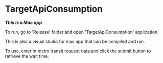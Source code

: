 # TargetApiConsumption

***This is a Mac app***

To run, go to 'Release' folder and open 'TargetApiConsumption' application.


This is also a visual studio for mac app that can be compiled and run.


To use, enter in metro transit request data and click the submit button to retrieve the wait time.
